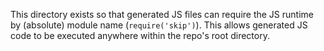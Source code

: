 This directory exists so that generated JS files can require the JS runtime by (absolute) module
name (`require('skip')`). This allows generated JS code to be executed anywhere within the repo's root directory.
